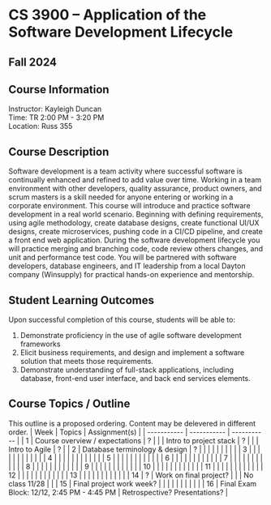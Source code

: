 # CS 3900 – Application of the Software Development Lifecycle
## Fall 2024

## Course Information
Instructor: Kayleigh Duncan  
Time: TR 2:00 PM - 3:20 PM  
Location: Russ 355  

## Course Description
Software development is a team activity where successful software is continually enhanced and refined to add value over time. Working in a team environment with other developers, quality assurance, product owners, and scrum masters is a skill needed for anyone entering or working in a corporate environment. This course will introduce and practice software development in a real world scenario. Beginning with defining requirements, using agile methodology, create database designs, create functional UI/UX designs, create microservices, pushing code in a CI/CD pipeline, and create a front end web application. During the software development lifecycle you will practice merging and branching code, code review others changes, and unit and performance test code. You will be partnered with software developers, database engineers, and IT leadership from a local Dayton company (Winsupply) for practical hands-on experience and mentorship.

## Student Learning Outcomes 
Upon successful completion of this course, students will be able to:	
1. Demonstrate proficiency in the use of agile software development frameworks
2. Elicit business requirements, and design and implement a software solution that meets those requirements.
3. Demonstrate understanding of full-stack applications, including database, front-end user interface, and back end services elements.

## Course Topics / Outline
This outline is a proposed ordering.  Content may be delevered in different order.
| Week    | Topics   | Assignment(s) |
| -----------  | ----------- | ----------- |
| 1      | Course overview / expectations   | ? |
|        | Intro to project stack           | ? |
|        | Intro to Agile                   | ? |
| 2      | Database terminology & design    | ? |
|        |                   |      |
|        |                   |      |
| 3      |                   |      |
|        |                   |      |
|        |                   |      |
| 4      |                   |      |
|        |                   |      |
|        |                   |      |
| 5      |                   |      |
|        |                   |      |
|        |                   |      |
| 6      |                   |      |
|        |                   |      |
|        |                   |      |
| 7      |                   |      |
|        |                   |      |
|        |                   |      |
| 8      |                   |      |
|        |                   |      |
|        |                   |      |
| 9      |                   |      |
|        |                   |      |
|        |                   |      |
| 10     |                   |      |
|        |                   |      |
|        |                   |      |
| 11     |                   |      |
|        |                   |      |
|        |                   |      |
| 12     |                   |      |
|        |                   |      |
|        |                   |      |
| 13     |                   |      |
|        |                   |      |
|        |                   |      |
| 14     |  ?                | Work on final project? |
|        |  No class 11/28   |      |
| 15     |  Final project work week?   |      |
|        |                   |      |
|        |                   |      |
| 16     | Final Exam Block: 12/12, 2:45 PM - 4:45 PM  | Retrospective?  Presentations?  |




